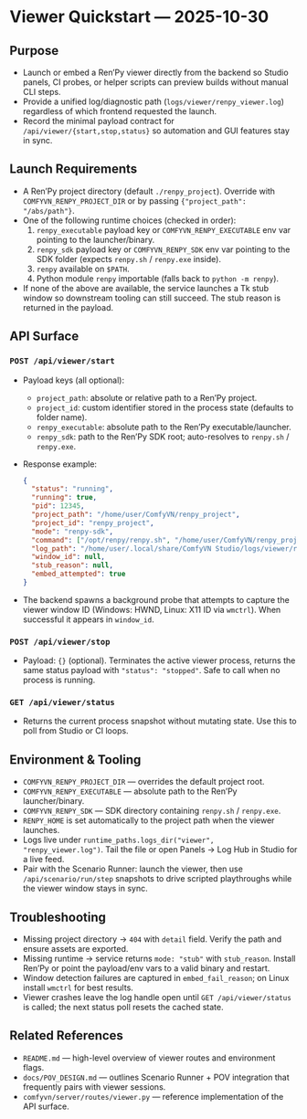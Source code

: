 # Viewer Quickstart — 2025-10-30

## Purpose
- Launch or embed a Ren’Py viewer directly from the backend so Studio panels, CI probes, or helper scripts can preview builds without manual CLI steps.
- Provide a unified log/diagnostic path (`logs/viewer/renpy_viewer.log`) regardless of which frontend requested the launch.
- Record the minimal payload contract for `/api/viewer/{start,stop,status}` so automation and GUI features stay in sync.

## Launch Requirements
- A Ren’Py project directory (default `./renpy_project`). Override with `COMFYVN_RENPY_PROJECT_DIR` or by passing `{"project_path": "/abs/path"}`.
- One of the following runtime choices (checked in order):
  1. `renpy_executable` payload key or `COMFYVN_RENPY_EXECUTABLE` env var pointing to the launcher/binary.
  2. `renpy_sdk` payload key or `COMFYVN_RENPY_SDK` env var pointing to the SDK folder (expects `renpy.sh` / `renpy.exe` inside).
  3. `renpy` available on `$PATH`.
  4. Python module `renpy` importable (falls back to `python -m renpy`).
- If none of the above are available, the service launches a Tk stub window so downstream tooling can still succeed. The stub reason is returned in the payload.

## API Surface
### `POST /api/viewer/start`
- Payload keys (all optional):
  - `project_path`: absolute or relative path to a Ren’Py project.
  - `project_id`: custom identifier stored in the process state (defaults to folder name).
  - `renpy_executable`: absolute path to the Ren’Py executable/launcher.
  - `renpy_sdk`: path to the Ren’Py SDK root; auto-resolves to `renpy.sh` / `renpy.exe`.
- Response example:

  ```json
  {
    "status": "running",
    "running": true,
    "pid": 12345,
    "project_path": "/home/user/ComfyVN/renpy_project",
    "project_id": "renpy_project",
    "mode": "renpy-sdk",
    "command": ["/opt/renpy/renpy.sh", "/home/user/ComfyVN/renpy_project"],
    "log_path": "/home/user/.local/share/ComfyVN Studio/logs/viewer/renpy_viewer.log",
    "window_id": null,
    "stub_reason": null,
    "embed_attempted": true
  }
  ```

- The backend spawns a background probe that attempts to capture the viewer window ID (Windows: HWND, Linux: X11 ID via `wmctrl`). When successful it appears in `window_id`.

### `POST /api/viewer/stop`
- Payload: `{}` (optional). Terminates the active viewer process, returns the same status payload with `"status": "stopped"`. Safe to call when no process is running.

### `GET /api/viewer/status`
- Returns the current process snapshot without mutating state. Use this to poll from Studio or CI loops.

## Environment & Tooling
- `COMFYVN_RENPY_PROJECT_DIR` — overrides the default project root.
- `COMFYVN_RENPY_EXECUTABLE` — absolute path to the Ren’Py launcher/binary.
- `COMFYVN_RENPY_SDK` — SDK directory containing `renpy.sh` / `renpy.exe`.
- `RENPY_HOME` is set automatically to the project path when the viewer launches.
- Logs live under `runtime_paths.logs_dir("viewer", "renpy_viewer.log")`. Tail the file or open Panels → Log Hub in Studio for a live feed.
- Pair with the Scenario Runner: launch the viewer, then use `/api/scenario/run/step` snapshots to drive scripted playthroughs while the viewer window stays in sync.

## Troubleshooting
- Missing project directory → `404` with `detail` field. Verify the path and ensure assets are exported.
- Missing runtime → service returns `mode: "stub"` with `stub_reason`. Install Ren’Py or point the payload/env vars to a valid binary and restart.
- Window detection failures are captured in `embed_fail_reason`; on Linux install `wmctrl` for best results.
- Viewer crashes leave the log handle open until `GET /api/viewer/status` is called; the next status poll resets the cached state.

## Related References
- `README.md` — high-level overview of viewer routes and environment flags.
- `docs/POV_DESIGN.md` — outlines Scenario Runner + POV integration that frequently pairs with viewer sessions.
- `comfyvn/server/routes/viewer.py` — reference implementation of the API surface.
